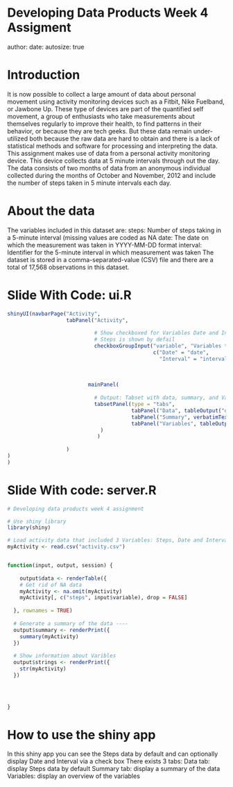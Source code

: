 Developing Data Products Week 4 Assigment
========================================================
author: 
date: 
autosize: true

Introduction
========================================================

It is now possible to collect a large amount of data about personal movement using activity monitoring devices such as a Fitbit, Nike Fuelband, or Jawbone Up. These type of devices are part of the quantified self movement, a group of enthusiasts who take measurements about themselves regularly to improve their health, to find patterns in their behavior, or because they are tech geeks. But these data remain under-utilized both because the raw data are hard to obtain and there is a lack of statistical methods and software for processing and interpreting the data.
This assignment makes use of data from a personal activity monitoring device. This device collects data at 5 minute intervals through out the day. The data consists of two months of data from an anonymous individual collected during the months of October and November, 2012 and include the number of steps taken in 5 minute intervals each day.

About the data
========================================================
The variables included in this dataset are:
steps: Number of steps taking in a 5-minute interval (missing values are coded as NA
date: The date on which the measurement was taken in YYYY-MM-DD format
interval: Identifier for the 5-minute interval in which measurement was taken
The dataset is stored in a comma-separated-value (CSV) file and there are a total of 17,568 observations in this dataset.

Slide With Code: ui.R
========================================================


```r
shinyUI(navbarPage("Activity",
                   tabPanel("Activity",
                            
                            # Show checkboxed for Variables Date and Interval
                            # Steps is shown by defail
                            checkboxGroupInput("variable", "Variables to show:",
                                               c("Date" = "date",
                                                 "Interval" = "interval")),
                         
                           
                          
                          mainPanel(
                            
                            # Output: Tabset with data, summary, and Variables
                            tabsetPanel(type = "tabs",
                                        tabPanel("Data", tableOutput("data")),
                                        tabPanel("Summary", verbatimTextOutput("summary")),
                                        tabPanel("Variables", tableOutput("strings"))
                              )
                             )
                                            
                   )
)
)
```

Slide With code: server.R
========================================================


```r
# Developing data products week 4 assignment

# Use shiny library
library(shiny)

# Load activity data that included 3 Variables: Steps, Date and Interval
myActivity <- read.csv("activity.csv")


function(input, output, session) {
 
    output$data <- renderTable({
    # Get rid of NA data
    myActivity <- na.omit(myActivity)
    myActivity[, c("steps", input$variable), drop = FALSE]
  
  }, rownames = TRUE)  
  
  # Generate a summary of the data ----
  output$summary <- renderPrint({
    summary(myActivity)
  })
  
  # Show information about Varibles
  output$strings <- renderPrint({
    str(myActivity)
  })
  


  
}
```
How to use the shiny app
========================================================

In this shiny app you can see the Steps data by default and can optionally display Date and Interval via a check box
There exists 3 tabs:
Data tab: display Steps data by default
Summary tab: display a summary of the data
Variables: display an overview of the variables

